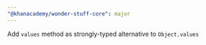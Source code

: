 ```yaml
---
"@khanacademy/wonder-stuff-core": major
---
```


Add `values` method as strongly-typed alternative to `Object.values`
